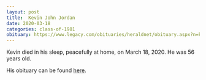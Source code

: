 ```yaml
---
layout: post
title:  Kevin John Jordan
date: 2020-03-18
categories: class-of-1981
obituary: https://www.legacy.com/obituaries/heraldnet/obituary.aspx?n=kevin-jordan&pid=195912510
---
```

Kevin died in his sleep, peacefully at home, on March 18, 2020. He was 56 years old.

His obituary can be found [here](https://www.legacy.com/obituaries/heraldnet/obituary.aspx?n=kevin-jordan&pid=195912510).
